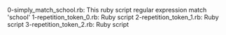 0-simply_match_school.rb: This ruby script regular expression match 'school'
1-repetition_token_0.rb: Ruby script
2-repetition_token_1.rb: Ruby script
3-repetition_token_2.rb: Ruby script
